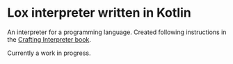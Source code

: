 # Lox interpreter written in Kotlin

An interpreter for a programming language. Created following instructions
in the [Crafting Interpreter book](https://craftinginterpreters.com/).

Currently a work in progress.